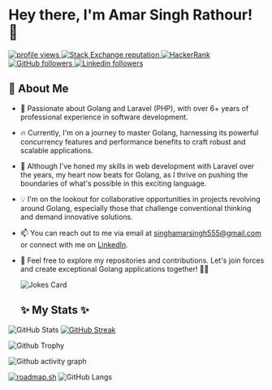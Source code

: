 # Hey there, I'm **Amar Singh Rathour**! 👋
<p align="left">
  <a href="https://github.com/amarsinghrathour/amarsinghrathour">
    <img src="https://komarev.com/ghpvc/?username=amarsinghrathour&color=red" alt="profile views" />
  </a>
  <a href="https://stackoverflow.com/users/12843006">
    <img alt="Stack Exchange reputation" src="https://img.shields.io/stackexchange/stackoverflow/r/12843006?color=orange&label=reputation&logo=stackoverflow">
  </a>
  <a href="https://www.hackerrank.com/Jarvismark2">
    <img alt="HackerRank" src="https://img.shields.io/badge/hackerrank-15+-green?color=green&logo=hackerrank">
  </a>
  
  <a href="https://github.com/amarsinghrathour?tab=followers">
    <img alt="GitHub followers" src="https://img.shields.io/github/followers/amarsinghrathour?color=yellow&logo=github">
  </a>
  <a href="https://www.linkedin.com/in/amar-singh-rathour">
    <img alt="Linkedin followers" src="https://img.shields.io/badge/followers-1K-blue?color=blue&logo=linkedin">
  </a>
 
</p>

## 🚀 About Me

- 🚀 Passionate about Golang and Laravel (PHP), with over 6+ years of professional experience in software development.

- 🔥 Currently, I'm on a journey to master Golang, harnessing its powerful concurrency features and performance benefits to craft robust and scalable applications.

- 💼 Although I've honed my skills in web development with Laravel over the years, my heart now beats for Golang, as I thrive on pushing the boundaries of what's possible in this exciting language.

- 💡 I'm on the lookout for collaborative opportunities in projects revolving around Golang, especially those that challenge conventional thinking and demand innovative solutions.

- 📫 You can reach out to me via email at singhamarsingh555@gmail.com or connect with me on [LinkedIn](https://www.linkedin.com/in/amar-singh-rathour/).

- 🌟 Feel free to explore my repositories and contributions. Let's join forces and create exceptional Golang applications together! 🚀✨

  ![Jokes Card](https://readme-jokes.vercel.app/api)

  ##  ✨ My Stats ✨


 ![GitHub Stats](https://github-readme-stats.vercel.app/api?username=amarsinghrathour&show_icons=true&theme=radical)
 [![GitHub Streak](https://streak-stats.demolab.com?user=amarsinghrathour&theme=dark)](https://git.io/streak-stats)

![Github Trophy](https://github-profile-trophy.vercel.app/?username=amarsinghrathour&theme=discord)

![Github activity graph](https://github-readme-activity-graph.vercel.app/graph?username=amarsinghrathour&bg_color=000000&color=ffffff&line=2574b1&point=e58a8a&area=true&hide_border=true)

[![roadmap.sh](https://roadmap.sh/card/wide/66ef0ef9e80161c4cbf4ba2f?variant=dark)](https://roadmap.sh)
![GitHub Langs](https://github-readme-stats.vercel.app/api/top-langs/?username=amarsinghrathour&layout=compact&theme=blue-green)


<!---
Singh555/Singh555 is a ✨ special ✨ repository because its `README.md` (this file) appears on your GitHub profile.
You can click the Preview link to take a look at your changes.
--->
